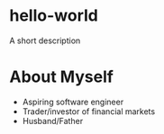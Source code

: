 # hello-world
A short description
# About Myself
- Aspiring software engineer
- Trader/investor of financial markets
- Husband/Father
